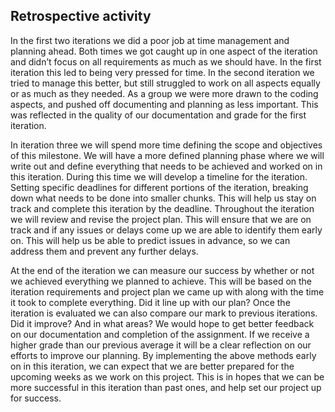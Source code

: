 ## Retrospective activity
In the first two iterations we did a poor job at time management and planning ahead. Both times we got caught up in one aspect of the iteration and didn’t focus on all requirements as much as we should have. In the first iteration this led to being very pressed for time. In the second iteration we tried to manage this better, but still struggled to work on all aspects equally or as much as they needed. As a group we were more drawn to the coding aspects, and pushed off documenting and planning as less important. This was reflected in the quality of our documentation and grade for the first iteration. 

In iteration three we will spend more time defining the scope and objectives of this milestone. We will have a more defined planning phase where we will write out and define everything that needs to be achieved and worked on in this iteration. During this time we will develop a timeline for the iteration. Setting specific deadlines for different portions of the iteration, breaking down what needs to be done into smaller chunks. This will help us stay on track and complete this iteration by the deadline. Throughout the iteration we will review and revise the project plan. This will ensure that we are on track and if any issues or delays come up we are able to identify them early on. This will help us be able to predict issues in advance, so we can address them and prevent any further delays. 

At the end of the iteration we can measure our success by whether or not we achieved everything we planned to achieve. This will be based on the iteration requirements and project plan we came up with along with the time it took to complete everything. Did it line up with our plan? Once the iteration is evaluated we can also compare our mark to previous iterations. Did it improve? And in what areas? We would hope to get better feedback on our documentation and completion of the assignment. If we receive a higher grade than our previous average it will be a clear reflection on our efforts to improve our planning. By implementing the above methods early on in this iteration, we can expect that we are better prepared for the upcoming weeks as we work on this project. This is in hopes that we can be more successful in this iteration than past ones, and help set our project up for success.
